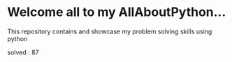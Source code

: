 # Welcome all to my AllAboutPython...
This repository contains and showcase my problem solving skills using python

solved : 87
